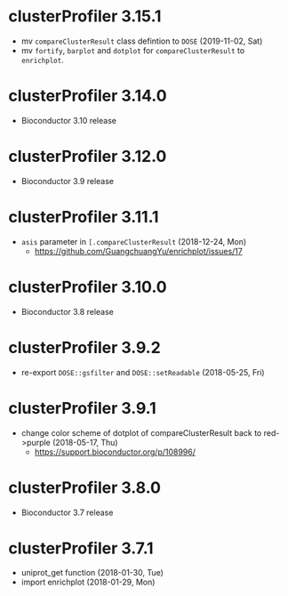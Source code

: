 # clusterProfiler 3.15.1

+ mv `compareClusterResult` class defintion to `DOSE` (2019-11-02, Sat)
+ mv `fortify`, `barplot` and  `dotplot` for `compareClusterResult` to `enrichplot`.

# clusterProfiler 3.14.0

+ Bioconductor 3.10 release

# clusterProfiler 3.12.0

+ Bioconductor 3.9 release

# clusterProfiler 3.11.1

+ `asis` parameter in `[.compareClusterResult` (2018-12-24, Mon)
  - <https://github.com/GuangchuangYu/enrichplot/issues/17>

# clusterProfiler 3.10.0

+ Bioconductor 3.8 release

# clusterProfiler 3.9.2

+ re-export `DOSE::gsfilter` and `DOSE::setReadable` (2018-05-25, Fri)

# clusterProfiler 3.9.1

+ change color scheme of dotplot of compareClusterResult back to red->purple
  (2018-05-17, Thu)
  - <https://support.bioconductor.org/p/108996/>

# clusterProfiler 3.8.0

+ Bioconductor 3.7 release

# clusterProfiler 3.7.1

+ uniprot_get function (2018-01-30, Tue)
+ import enrichplot (2018-01-29, Mon)
